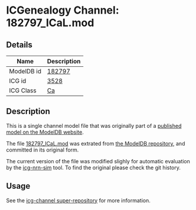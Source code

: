 # ICGenealogy Channel: 182797\_ICaL.mod

## Details

Name | Description
---- | -----------
ModelDB id | [182797](http://senselab.med.yale.edu/ModelDB/ShowModel.cshtml?model=182797)
ICG id | [3528](http://icg.neurotheory.ox.ac.uk/channels/3/3528)
ICG Class | [Ca](http://icg.neurotheory.ox.ac.uk/channels/3)

## Description

This is a single channel model file that was originally part of a [published model on the ModelDB website](http://senselab.med.yale.edu/mModelDB/ShowModel.cshtml?model=182797).


The file [182797\_ICaL.mod](182797_ICaL.mod) was extrated from [the ModelDB repository](http://senselab.med.yale.edu/ModelDB/ShowModel.cshtml?model=182797), and committed in its original form.

The current version of the file was modified slighly for automatic evaluation by the [icg-nrn-sim](https://github.com/icgenealogy/icg-nrn-sim) tool. To find the original please check the git history.


## Usage

See the [icg-channel super-repository](https://github.com/icgenealogy/icg-channels) for more information.